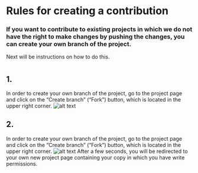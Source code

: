 # Rules for creating a contribution

### If you want to contribute to existing projects in which we do not have the right to make changes by pushing the changes, you can create your own branch of the project.
 Next will be instructions on how to do this.
 #
 #
 #
## 1.
In order to create your own branch of the project, go to the project page and click on the “Create branch” 
(“Fork”) button, which is located in the upper right corner.
![alt text](https://sun9-33.userapi.com/LB_tZBLQODGjCUyNVbmpbj0B14NtLyB-c1EbPg/KWfV_o4S538.jpg "Fork")
## 2.
In order to create your own branch of the project, go to the project page and click on the “Create branch” 
(“Fork”) button, which is located in the upper right corner.
![alt text](https://sun9-33.userapi.com/LB_tZBLQODGjCUyNVbmpbj0B14NtLyB-c1EbPg/KWfV_o4S538.jpg "Fork")
After a few seconds, you will be redirected to your own new project page containing your copy in which you have write permissions.
